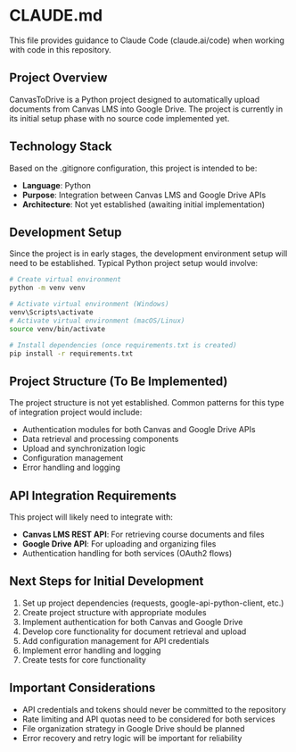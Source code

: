 # CLAUDE.md

This file provides guidance to Claude Code (claude.ai/code) when working with code in this repository.

## Project Overview

CanvasToDrive is a Python project designed to automatically upload documents from Canvas LMS into Google Drive. The project is currently in its initial setup phase with no source code implemented yet.

## Technology Stack

Based on the .gitignore configuration, this project is intended to be:
- **Language**: Python
- **Purpose**: Integration between Canvas LMS and Google Drive APIs
- **Architecture**: Not yet established (awaiting initial implementation)

## Development Setup

Since the project is in early stages, the development environment setup will need to be established. Typical Python project setup would involve:

```bash
# Create virtual environment
python -m venv venv

# Activate virtual environment (Windows)
venv\Scripts\activate
# Activate virtual environment (macOS/Linux)  
source venv/bin/activate

# Install dependencies (once requirements.txt is created)
pip install -r requirements.txt
```

## Project Structure (To Be Implemented)

The project structure is not yet established. Common patterns for this type of integration project would include:
- Authentication modules for both Canvas and Google Drive APIs
- Data retrieval and processing components
- Upload and synchronization logic
- Configuration management
- Error handling and logging

## API Integration Requirements

This project will likely need to integrate with:
- **Canvas LMS REST API**: For retrieving course documents and files
- **Google Drive API**: For uploading and organizing files
- Authentication handling for both services (OAuth2 flows)

## Next Steps for Initial Development

1. Set up project dependencies (requests, google-api-python-client, etc.)
2. Create project structure with appropriate modules
3. Implement authentication for both Canvas and Google Drive
4. Develop core functionality for document retrieval and upload
5. Add configuration management for API credentials
6. Implement error handling and logging
7. Create tests for core functionality

## Important Considerations

- API credentials and tokens should never be committed to the repository
- Rate limiting and API quotas need to be considered for both services  
- File organization strategy in Google Drive should be planned
- Error recovery and retry logic will be important for reliability